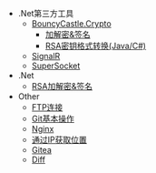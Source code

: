
- .Net第三方工具
  - [BouncyCastle.Crypto](ThirdPartyTools/BouncyCastle.Crypto/)
  	- [加解密&签名](ThirdPartyTools/BouncyCastle.Crypto/RSAencryption)
  	- [RSA密钥格式转换(Java/C#)](ThirdPartyTools/BouncyCastle.Crypto/RSAKeyConvert)
  - [SignalR](ThirdPartyTools/SignalR/)
  - [SuperSocket](ThirdPartyTools/SuperSocket/)
- .Net
  - [RSA加解密&签名](Csharp/RSAencryption)
- Other
  - [FTP连接](Other/FTPconnect)
  - [Git基本操作](Other/Git)
  - [Nginx](Other/Nginx)
  - [通过IP获取位置](Other/GetAddressByIP)
  - [Gitea](Other/Gitea)
  - [Diff](Other/Diff)
